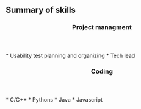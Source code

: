<section class="thirteen columns" markdown="1">

# Summary of skills

<article markdown="1">
<header>
<h1>Project managment</h1>
</header>
* Usability test planning and organizing
* Tech lead
</article>

<article markdown="1">
<header>
<h1>Coding</h1>
</header>
* C/C++
* Pythons
* Java
* Javascript
</article>

</section>